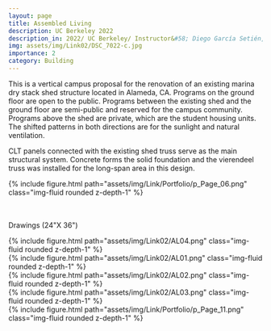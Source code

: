 ```yaml
---
layout: page
title: Assembled Living
description: UC Berkeley 2022
description_in: 2022/ UC Berkeley/ Instructor&#58; Diego García Setién, Rodrigo Rubio Cuadrado
img: assets/img/Link02/DSC_7022-c.jpg
importance: 2
category: Building
---
```


This is a vertical campus proposal for the renovation of an existing marina dry
stack shed structure located in Alameda, CA. Programs on the ground floor are
open to the public. Programs between the existing shed and the ground floor
are semi-public and reserved for the campus community. Programs above the
shed are private, which are the student housing units. The shifted patterns in
both directions are for the sunlight and natural ventilation.

CLT panels connected with the existing shed truss serve as the main structural
system. Concrete forms the solid foundation and the vierendeel truss was
installed for the long-span area in this design.

<div class="row">
    <div class="col-sm mt-3 mt-md-0">
        {% include figure.html path="assets/img/Link/Portfolio/p_Page_06.png" class="img-fluid rounded z-depth-1" %}
    </div>
</div>

<br/><br/>
Drawings (24"X 36")

<div class="row">
    <div class="col-sm mt-3 mt-md-0">
        {% include figure.html path="assets/img/Link02/AL04.png" class="img-fluid rounded z-depth-1" %}
    </div>
</div>

<div class="row">
    <div class="col-sm mt-3 mt-md-0">
        {% include figure.html path="assets/img/Link02/AL01.png" class="img-fluid rounded z-depth-1" %}
    </div>
</div>

<div class="row">
    <div class="col-sm mt-3 mt-md-0">
        {% include figure.html path="assets/img/Link02/AL02.png" class="img-fluid rounded z-depth-1" %}
    </div>
</div>

<div class="row">
    <div class="col-sm mt-3 mt-md-0">
        {% include figure.html path="assets/img/Link02/AL03.png" class="img-fluid rounded z-depth-1" %}
    </div>
</div>


<div class="row">
    <div class="col-sm mt-3 mt-md-0">
        {% include figure.html path="assets/img/Link/Portfolio/p_Page_11.png" class="img-fluid rounded z-depth-1" %}
    </div>
</div>



